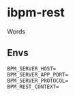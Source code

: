 # ibpm-rest

Words

## Envs

```
BPM_SERVER_HOST=
BPM_SERVER_APP_PORT=
BPM_SERVER_PROTOCOL=
BPM_REST_CONTEXT=
```
